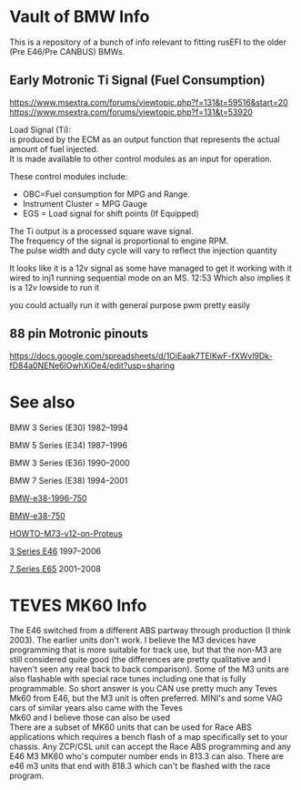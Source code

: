 # Vault of BMW Info 

This is a repository of a bunch of info relevant to fitting rusEFI to the older (Pre E46/Pre CANBUS) BMWs.

## Early Motronic Ti Signal (Fuel Consumption)

https://www.msextra.com/forums/viewtopic.php?f=131&t=59516&start=20  
https://www.msextra.com/forums/viewtopic.php?f=131&t=53920  

Load Signal (Ti):  
is produced by the ECM as an output function that represents the actual amount of fuel injected.  
It is made available to other control modules as an input for operation.  

These control modules include:  
* OBC=Fuel consumption for MPG and Range.  
* Instrument Cluster = MPG Gauge  
* EGS = Load signal for shift points (If Equipped)  

The Ti output is a processed square wave signal.  
The frequency of the signal is proportional to engine RPM.  
The pulse width and duty cycle will vary to reflect the injection quantity  

It looks like it is a 12v signal as some have managed to get it working with it wired to inj1 running sequential mode on an MS.
12:53
Which also implies it is a 12v lowside to run it

you could actually run it with general purpose pwm pretty easily  

## 88 pin Motronic pinouts 

https://docs.google.com/spreadsheets/d/1OiEaak7TElKwF-fXWvl9Dk-fD84a0NENe6lOwhXiOe4/edit?usp=sharing



# See also

BMW 3 Series (E30) 1982–1994

BMW 5 Series (E34) 1987–1996

BMW 3 Series (E36) 1990–2000

BMW 7 Series (E38) 1994–2001

[BMW-e38-1996-750](BMW-e38-1996-750)

[BMW-e38-750](BMW-e38-750)

[HOWTO-M73-v12-on-Proteus](HOWTO-M73-v12-on-Proteus)

[3 Series E46](BMW-e46) 1997–2006

[7 Series E65](BMW-e65) 2001–2008



# TEVES MK60 Info

The E46 switched from a different ABS partway through production (I think 2003). The earlier units don't work. I believe the M3 devices have programming  that is more suitable for track use, but that the non-M3 are still considered quite good (the differences are pretty qualitative and I haven't seen any  real back to back comparison). Some of the M3 units are also flashable with special race tunes including one that is fully programmable. So short answer  is you CAN use pretty much any Teves Mk60 from E46, but the M3 unit is often preferred. MINI's and some VAG cars of similar years also came with the Teves  
 Mk60 and I believe those can also be used  
There are a subset of MK60 units that can be used for Race ABS applications which requires a bench flash of a map specifically set to your chassis. Any  ZCP/CSL unit can accept the Race ABS programming and any E46 M3 MK60 who's computer number ends in 813.3 can also. 
There are e46 m3 units that end with 818.3 which can't be flashed with the race program. 